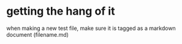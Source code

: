 # getting the hang of it

when making a new test file, make sure it is tagged as a markdown document (filename.md)